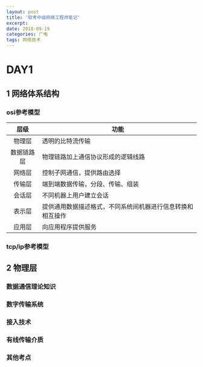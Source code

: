 ```yaml
---
layout: post
title: '软考中级网络工程师笔记'
excerpt:
date: 2018-09-19
categories: 广电
tags: 网络技术
---
```




# DAY1 

## 1 网络体系结构

### osi参考模型

|    层级    | 功能                                                       |
| :--------: | ---------------------------------------------------------- |
|   物理层   | 透明的比特流传输                                           |
| 数据链路层 | 物理链路加上通信协议形成的逻辑线路                         |
|   网络层   | 控制子网通信，提供路由选择                                 |
|   传输层   | 端到端数据传输，分段、传输、组装                           |
|   会话层   | 不同机器上用户建立会话                                     |
|   表示层   | 提供通用数据描述格式，不同系统间机器进行信息转换和相互操作 |
|   应用层   | 向应用程序提供服务                                         |

### tcp/ip参考模型





## 2 物理层

### 数据通信理论知识



### 数字传输系统



### 接入技术



### 有线传输介质



### 其他考点



